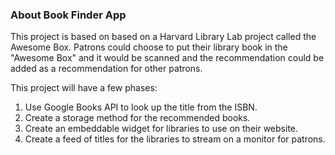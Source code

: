 ### About Book Finder App ###

This project is based on based on a Harvard Library Lab project called the Awesome Box. Patrons could choose to put their library book in the 
"Awesome Box" and it would be scanned and the recommendation could be added as a recommendation for other patrons. 

This project will have a few phases:
1. Use Google Books API to look up the title from the ISBN.
2. Create a storage method for the recommended books.
3. Create an embeddable widget for libraries to use on their website.
4. Create a feed of titles for the libraries to stream on a monitor for patrons. 

